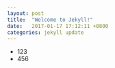 ```yaml
---
layout: post
title:  "Welcome to Jekyll!"
date:   2017-01-17 17:12:11 +0800
categories: jekyll update
---
```


* 123
* 456
